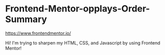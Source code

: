 # Frontend-Mentor-opplays-Order-Summary
https://www.frontendmentor.io/

Hi! I'm trying to sharpen my HTML, CSS, and Javascript by using Frontend Mentor! 